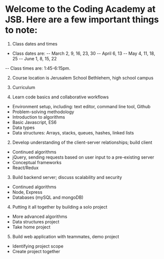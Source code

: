 # Welcome to the Coding Academy at JSB. Here are a few important things to note:
1. Class dates and times
- Class dates are: 
-- March 2, 9, 16, 23, 30
-- April 6, 13
-- May 4, 11, 18, 25
-- June 1, 8, 15, 22

-- Class times are: 1:45-6:15pm. 

2. Course location is Jerusalem School Bethlehem, high school campus

3. Curriculum

1. Learn code basics and collaborative workflows
- Environment setup, including: text editor, command line tool, Github
- Problem-solving methodology
- Introduction to algorithms
- Basic Javascript, ES6
- Data types
- Data structures: Arrays, stacks, queues, hashes, linked lists
2. Develop understanding of the client-server relationships; build client
- Continued algorithms
- jQuery, sending requests based on user input to a pre-existing server
- Conceptual frameworks
- React/Redux
3. Build backend server; discuss scalability and security
- Continued algorithms
- Node, Express
- Databases (mySQL and mongoDB)
4. Putting it all together by building a solo project
- More advanced algorithms
- Data structures project
- Take home project
5. Build web application with teammates, demo project
- Identifying project scope 
- Create project together

